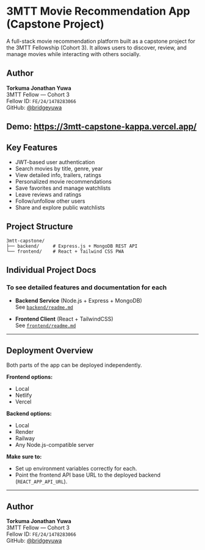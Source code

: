 # 3MTT Movie Recommendation App (Capstone Project)

A full-stack movie recommendation platform built as a capstone project for the 3MTT Fellowship (Cohort 3). It allows users to discover, review, and manage movies while interacting with others socially.

## Author

**Torkuma Jonathan Yuwa**  
3MTT Fellow — Cohort 3  
Fellow ID: `FE/24/1478283066`  
GitHub: [@bridgeyuwa](https://github.com/bridgeyuwa)

Demo: https://3mtt-capstone-kappa.vercel.app/
---

## Key Features

- JWT-based user authentication
- Search movies by title, genre, year
- View detailed info, trailers, ratings
- Personalized movie recommendations
- Save favorites and manage watchlists
- Leave reviews and ratings
- Follow/unfollow other users
- Share and explore public watchlists


## Project Structure

```
3mtt-capstone/
├── backend/     # Express.js + MongoDB REST API
└── frontend/    # React + Tailwind CSS PWA
```

## Individual Project Docs

### To see detailed features and documentation for each

- **Backend Service** (Node.js + Express + MongoDB)  
  See [`backend/readme.md`](./backend/readme.md)

- **Frontend Client** (React + TailwindCSS)  
  See [`frontend/readme.md`](./frontend/readme.md)

---

## Deployment Overview

Both parts of the app can be deployed independently.

**Frontend options:**
- Local
- Netlify
- Vercel

**Backend options:**
- Local
- Render
- Railway
- Any Node.js-compatible server

**Make sure to:**
- Set up environment variables correctly for each.
- Point the frontend API base URL to the deployed backend (`REACT_APP_API_URL`).

---

## Author

**Torkuma Jonathan Yuwa**  
3MTT Fellow — Cohort 3  
Fellow ID: `FE/24/1478283066`  
GitHub: [@bridgeyuwa](https://github.com/bridgeyuwa)
